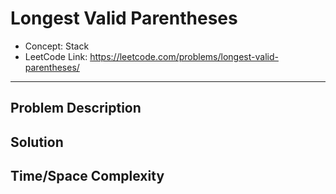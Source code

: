 # Longest Valid Parentheses

- Concept: Stack
- LeetCode Link: https://leetcode.com/problems/longest-valid-parentheses/

---

## Problem Description

## Solution

## Time/Space Complexity

